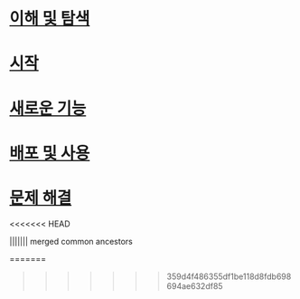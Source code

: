 # [이해 및 탐색](/intune/understand-explore/introduction-to-microsoft-intune.md)
# [시작](/intune/get-started/what-to-know-before-you-start-microsoft-intune)
# [새로운 기능](/intune/whats-new/whats-new-in-microsoft-intune)
# [배포 및 사용](/intune/deploy-use/overview-of-device-and-app-lifecycles-in-microsoft-intune)
# [문제 해결](/intune/troubleshoot/general-troubleshooting-tips-for-microsoft-intune)


<<<<<<< HEAD
<!--HONumber=Sep16_HO5-->

||||||| merged common ancestors
<!--HONumber=Jul16_HO1-->
=======
<!--HONumber=Sep16_HO5-->
>>>>>>> 359d4f486355df1be118d8fdb698694ae632df85

